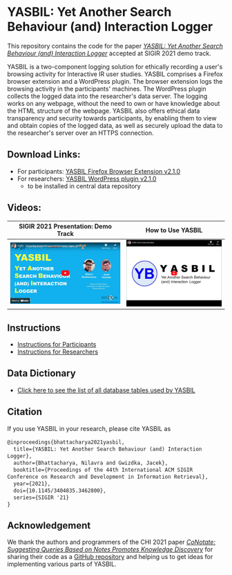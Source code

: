 # YASBIL: Yet Another Search Behaviour (and) Interaction Logger
This repository contains the code for the paper [_YASBIL: Yet Another Search Behaviour (and) Interaction Logger_](https://doi.org/10.1145/3404835.3462800) accepted at SIGIR 2021 demo track.

YASBIL is a two-component logging solution for ethically recording a user's browsing activity for Interactive IR user studies. 
YASBIL comprises a Firefox browser extension and a WordPress plugin. The browser extension logs the browsing activity in the participants' machines. The WordPress plugin collects the logged data into the researcher's data server.
The logging works on any webpage, without the need to own or have knowledge about the HTML structure of the webpage. YASBIL also offers ethical data transparency and security towards participants, by enabling them to view and obtain copies of the logged data, as well as securely upload the data to the researcher's server over an HTTPS connection.



## Download Links:
- For participants: [YASBIL Firefox Browser Extension v2.1.0](https://github.com/yasbil/yasbil/raw/main/yasbil-extn-2.1.0.xpi)
- For researchers: [YASBIL WordPress plugin v2.1.0](https://github.com/yasbil/yasbil/raw/main/yasbil-wp-2.1.0.zip) 
  - to be installed in central data repository

## Videos:

| SIGIR 2021 Presentation: Demo Track | How to Use YASBIL |
| ----------- | ----------- |
|[![YouTube Video: SIGIR'21 presentation](./resources/yasbil-youtube-sigir21.png)](https://www.youtube.com/watch?v=HDxPEFnvnm0 "SIGIR'21 presentation")|[![YouTube Video: YASBIL v1.0 - How to Use](./resources/yasbil-youtube-howtouse.png)](http://www.youtube.com/watch?v=-sxQ2Xh_EPo "YASBIL v1.0 - How to Use")|



## Instructions
- [Instructions for Participants](./docs/instructions-participant.md)
- [Instructions for Researchers](./docs/instructions-researcher.md)


## Data Dictionary
- [Click here to see the list of all database tables used by YASBIL](./docs/data-dictionary.md)




## Citation
If you use YASBIL in your research, please cite YASBIL as
```
@inproceedings{bhattacharya2021yasbil,
  title={YASBIL: Yet Another Search Behaviour (and) Interaction Logger},
  author={Bhattacharya, Nilavra and Gwizdka, Jacek},
  booktitle={Proceedings of the 44th International ACM SIGIR Conference on Research and Development in Information Retrieval},
  year={2021},
  doi={10.1145/3404835.3462800},
  series={SIGIR '21}
}
```

## Acknowledgement
We thank the authors and programmers of the CHI 2021 paper [_CoNotate: Suggesting Queries Based on Notes Promotes Knowledge Discovery_](https://dl.acm.org/doi/10.1145/3411764.3445618) for sharing their code as a [GitHub repository](https://github.com/creativecolab/CHI2021-CoNotate) and helping us to get ideas for implementing various parts of YASBIL.